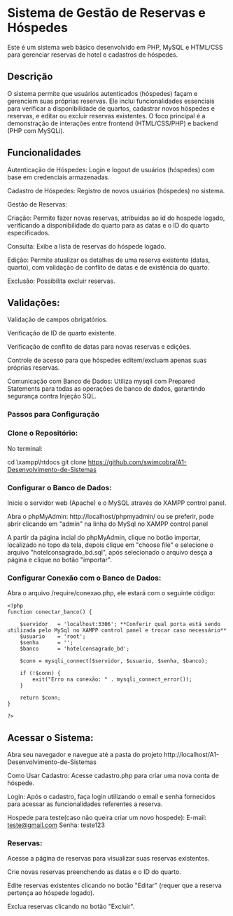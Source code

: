 # Sistema de Gestão de Reservas e Hóspedes
Este é um sistema web básico desenvolvido em PHP, MySQL e HTML/CSS para gerenciar reservas de hotel e cadastros de hóspedes.

## Descrição
O sistema permite que usuários autenticados (hóspedes) façam e gerenciem suas próprias reservas. Ele inclui funcionalidades essenciais para verificar a disponibilidade de quartos, cadastrar novos hóspedes e reservas, e editar ou excluir reservas existentes. O foco principal é a demonstração de interações entre frontend (HTML/CSS/PHP) e backend (PHP com MySQLi).

## Funcionalidades
Autenticação de Hóspedes: Login e logout de usuários (hóspedes) com base em credenciais armazenadas.

Cadastro de Hóspedes: Registro de novos usuários (hóspedes) no sistema.

Gestão de Reservas:

Criação: Permite fazer novas reservas, atribuidas ao id do hospede logado, verificando a disponibilidade do quarto para as datas e o ID do quarto especificados.

Consulta: Exibe a lista de reservas do hóspede logado.

Edição: Permite atualizar os detalhes de uma reserva existente (datas, quarto), com validação de conflito de datas e de existência do quarto.

Exclusão: Possibilita excluir reservas.

## Validações:

Validação de campos obrigatórios.

Verificação de ID de quarto existente.

Verificação de conflito de datas para novas reservas e edições.

Controle de acesso para que hóspedes editem/excluam apenas suas próprias reservas.

Comunicação com Banco de Dados: Utiliza mysqli com Prepared Statements para todas as operações de banco de dados, garantindo segurança contra Injeção SQL.


### Passos para Configuração
### Clone o Repositório:

No terminal:

cd \xampp\htdocs
git clone https://github.com/swimcobra/A1-Desenvolvimento-de-Sistemas


### Configurar o Banco de Dados:

Inicie o servidor web (Apache) e o MySQL através do XAMPP control panel.

Abra o phpMyAdmin: http://localhost/phpmyadmin/ ou se preferir, pode abrir clicando em "admin" na linha do MySql no XAMPP control panel

A partir da página incial do phpMyAdmin, clique no botão importar, localizado no topo da tela, depois clique em "choose file" e selecione o arquivo "hotelconsagrado_bd.sql", após selecionado o arquivo desça a página e clique no botão "importar". 

### Configurar Conexão com o Banco de Dados:

Abra o arquivo /require/conexao.php, ele estará com o seguinte código:
```
<?php 
function conectar_banco() {

    $servidor   = 'localhost:3306'; **Conferir qual porta está sendo utilizada pelo MySql no XAMPP control panel e trocar caso necessário**
    $usuario    = 'root';
    $senha      = '';
    $banco      = 'hotelconsagrado_bd';   
    
    $conn = mysqli_connect($servidor, $usuario, $senha, $banco);

    if (!$conn) {
        exit("Erro na conexão: " . mysqli_connect_error());
    }

    return $conn;
}

?>
```

## Acessar o Sistema:

Abra seu navegador e navegue até a pasta do projeto http://localhost/A1-Desenvolvimento-de-Sistemas

Como Usar
Cadastro: Acesse cadastro.php para criar uma nova conta de hóspede.

Login: Após o cadastro, faça login utilizando o email e senha fornecidos para acessar as funcionalidades referentes a reserva.

Hospede para teste(caso não queira criar um novo hospede): 
E-mail: teste@gmail.com
Senha: teste123

### Reservas:

Acesse a página de reservas para visualizar suas reservas existentes.

Crie novas reservas preenchendo as datas e o ID do quarto.

Edite reservas existentes clicando no botão "Editar" (requer que a reserva pertença ao hóspede logado).

Exclua reservas clicando no botão "Excluir".
